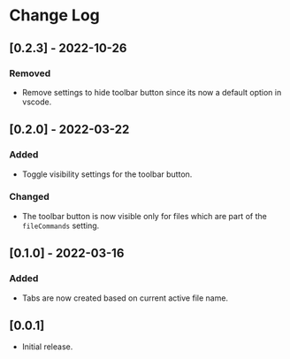 # Change Log

## [0.2.3] - 2022-10-26

### Removed

- Remove settings to hide toolbar button since its now a default option in vscode.

## [0.2.0] - 2022-03-22

### Added

- Toggle visibility settings for the toolbar button.

### Changed

- The toolbar button is now visible only for files which are part of the `fileCommands` setting.

## [0.1.0] - 2022-03-16

### Added

- Tabs are now created based on current active file name.

## [0.0.1]

- Initial release.
